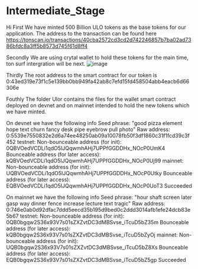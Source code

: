 # Intermediate_Stage
Hi 
First 
We have minted 500 Billion ULO tokens as the base tokens for our application. The address to the transaction can be found here https://tonscan.io/transactions/40cba2572cd3cd2d742246857b7ba02ad7386bfdc8a3ff5b8573d745f61d8ff4

Secondly
We are using crytal wallet to hold these tokens for the main time, ton surf intergration will be next.
![image](https://user-images.githubusercontent.com/90114773/133170578-d071ffe0-e931-46a0-82e9-1b7e32eeb2b7.png)

Thirdly
The root address to the smart contract for our token is 0:43ed319e73f1c5e139bb0bb949fa42ab8c7efd15fd458504abb4eacb6d66306e

Fouthly 
The folder Ulor contains the files for the wallet smart contract deployed on devnet and on mainnet intended to hold the new tokens which we have minted. 

On devnet we have the following info
Seed phrase: "good pizza element hope text churn fancy desk pipe eyebrow pull photo"
Raw address: 0:5539e7550832e2d6a74ee48250ab09a10078fb50f3df1860c31f1fcd39c3f452
testnet:
Non-bounceable address (for init): 0QBVOedVCDLi1qdO5IJQqwmhAHj7UPPfGGDDHx_NOcP0UmK4
Bounceable address (for later access): kQBVOedVCDLi1qdO5IJQqwmhAHj7UPPfGGDDHx_NOcP0Uj99
mainnet:
Non-bounceable address (for init): UQBVOedVCDLi1qdO5IJQqwmhAHj7UPPfGGDDHx_NOcP0Utky
Bounceable address (for later access): EQBVOedVCDLi1qdO5IJQqwmhAHj7UPPfGGDDHx_NOcP0UoT3
Succeeded



On mainnet we have the following info
Seed phrase: "hour shaft screen later gasp way dinner fence increase lecture text tragic"
Raw address: 0:746e0ab0d92dfac7ddd5eecd35b195d9bed0c2ddd3014afb1efe24dcb83e5b67
testnet:
Non-bounceable address (for init): 0QB0bgqw2S36x93V7s01sZXZvtDC3dMBSvse_iTcuD5bZ35m
Bounceable address (for later access): kQB0bgqw2S36x93V7s01sZXZvtDC3dMBSvse_iTcuD5bZyOj
mainnet:
Non-bounceable address (for init): UQB0bgqw2S36x93V7s01sZXZvtDC3dMBSvse_iTcuD5bZ8Xs
Bounceable address (for later access): EQB0bgqw2S36x93V7s01sZXZvtDC3dMBSvse_iTcuD5bZ5gp
Succeeded

